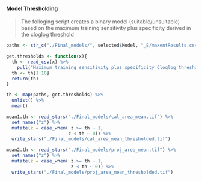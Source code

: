 #### Model Thresholding
>The folloging script creates a binary model (suitable/unsuitable) based on the
maximum training sensitivity plus specificity derived in the cloglog threshold

``` r
paths <- str_c("./Final_models/", selected$Model, "_E/maxentResults.csv")

get.thresholds <- function(x){
  th <- read_csv(x) %>%
    pull("Maximum training sensitivity plus specificity Cloglog threshold")
  th <- th[1:10]
  return(th)
}

th <- map(paths, get.thresholds) %>%
  unlist() %>%
  mean()

mean1.th <- read_stars("./Final_models/cal_area_mean.tif") %>%
  set_names("z") %>%
  mutate(z = case_when( z >= th ~ 1,
                       z < th ~ 0)) %>%
  write_stars("./Final_models/cal_area_mean_thresholded.tif")

mean2.th <- read_stars("./Final_models/proj_area_mean.tif") %>%
  set_names("z") %>%
  mutate(z = case_when( z >= th ~ 1,
                        z < th ~ 0)) %>%
  write_stars("./Final_models/proj_area_mean_thresholded.tif")